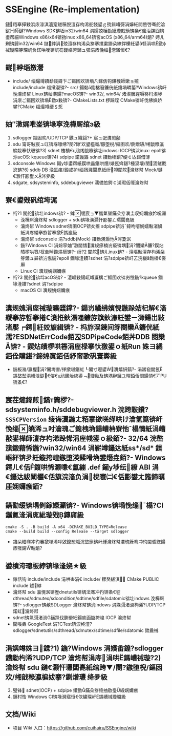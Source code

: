 ﻿# SSEngine (Re-implementation)

鏈粨搴撶敤浜庡湪淇濇寔鐩稿悓澶存枃浠舵帴鍙ｇ殑鍓嶆彁涓嬶紝閲嶅啓骞舵浛鎹㈠師鏈?Windows SDK锛坵in32/win64 涓嬬殑棰勭紪璇戝簱锛夈€傜洰鏍囧钩鍙帮細Windows x86/x64锛孡inux x86_64锛宮acOS (x86_64/arm64)銆?
娉ㄦ剰锛歸in32/win64 鐩綍涓殑澶存枃浠朵笌搴撲粛鐒朵繚鐣欙紝鍙綔涓哄鐓ф祴璇曚笌琛屼负鍩哄噯锛屼笉鍐嶇洿鎺ュ弬涓庡悗缁瀯寤恒€?
## 鐩綍缁撴瀯
 - include/        缁熶竴鐨勫叕鍏卞ご鏂囦欢锛堝凡鎵佸钩鍖栧師鏉ョ殑 include/include 缁撴瀯锛?- src/            鍚勬ā鍧楁簮鐮侊紙鍏堝疄鐜?Windows锛屽悗瀹炵幇 Linux锛屾渶鍚?macOS锛?- win32/, win64/  渚涘簲鍟嗕簩杩涘埗涓庡ご鏂囦欢锛堝鐓х敤锛?- CMakeLists.txt  椤跺眰 CMake锛屽伐绋嬩娇鐢?CMake 缁熶竴绠＄悊

## 妯″潡娓呭崟锛堟寜浼樺厛绾э級
1) sdlogger    鏂囦欢/UDP/TCP 鏃ュ織鍣?+ 宸ュ巶瀵煎嚭
2) sdu         甯哥敤宸ュ叿锛堢嚎绋?閿?鏉′欢鍙橀噺/鏃堕棿/鏂囦欢/鍘熷瓙/缃戠粶瀛楄妭搴忕瓑锛?3) sdnet       楂樻€ц兘缃戠粶锛圵indows: IOCP锛汱inux: epoll锛沵acOS: kqueue锛?4) sdpipe      鍩轰簬 sdnet 鐨勬秷鎭?绠￠亾鎶借薄
5) sdconsole   Windows 鎺у埗鍙帮紙鍥哄畾鍖哄煙/婊氬姩鍖?棰滆壊/閿洏鐩戝惉锛?6) sddb        DB 浼氳瘽/鍛戒护/缁撴灉闆嗭紙绗竴闃舵瀹炵幇 Mock/鏈€灏忓彲鐢ㄨ涔夛級
7) sdgate, sdsysteminfo, sddebugviewer  濡備笟鍔￠渶瑕佸啀瀹炵幇

## 寮€鍙戣矾绾垮浘
- 绗?1 闃舵锛圵indows锛?  - 鎼缓宸ョ▼鑴氭墜鏋朵笌瀵圭収娴嬭瘯妗嗘灦
  - 浼樺厛瀹炵幇 sdlogger + sdu锛堟渶灏忓彲鐢ㄥ瓙闆嗭級
  - 瀹炵幇 Windows sdnet锛圛OCP锛夊拰 sdpipe锛岃ˉ鍏呴噾娴嬬敤渚嬶紙涓庝緵搴斿晢搴撳鎷嶏級
  - 瀹炵幇 sdconsole 涓?sddb(Mock) 鐨勬渶灏忚涔夐泦
  - 鍦?Windows CI 涓婃寜妯″潡閫愭瀵规瘮楠岃瘉锛堣涓?閿欒鐮?鍥炶皟椤哄簭/杈圭晫鍦烘櫙锛?- 绗?2 闃舵锛圠inux锛?  - 澶嶇敤澶存枃浠朵笌鎺ュ彛锛岃惤鍦?epoll 鐗堟湰鐨?sdnet 涓?sdpipe锛屽叾浣欐ā鍧楅€傞厤
  - Linux CI 瀵规媿娴嬭瘯
- 绗?3 闃舵锛坢acOS锛?  - 澶嶇敤鍚屼竴濂楀ご鏂囦欢锛岃惤鍦?kqueue 鐗堟湰鐨?sdnet 涓?sdpipe
  - macOS CI 瀵规媿娴嬭瘯

## 瀵规媿涓庢祴璇曠瓥鐣?- 鍚岃繘绋嬪悓鏃跺姞杞解€滀緵搴斿晢搴撯€濆拰鈥滆嚜鐮斿簱鈥濓紝鐢ㄧ浉鍚岀敤渚嬮┍鍔紝姣旇緝锛?  - 杩斿洖鍊间笌閿欒鐮侊紙濡?ESDNetErrCode銆丒SDPipeCode銆丼DDB 閿欒锛?  - 鍥炶皟椤哄簭涓庢椂搴忕獥鍙ｏ紙Run 姝ヨ繘銆佺矘鍖?鍗婂寘銆佸紓甯歌矾寰勶級
  - 鍦板潃/瀛楃涓?闀垮害/缂撳啿鍖虹┖闂寸瓑鍙瀵熺姸鎬?- 涓嶈窇閫氬鎷嶅嵆涓嶆浛鎹€傛€ц兘鍥炲綊鍙﹁璇勪及锛堣繛鎺ユ暟銆佸悶鍚愩€丆PU锛夈€?
## 宸茬煡鍏煎鎬т簨椤?- sdsysteminfo.h/sddebugviewer.h 浣跨敤鐨?`SSSCPVersion` 绫诲瀷鍦ㄤ粨搴撳唴缂哄け瀹氫箟锛屽悗缁皢浠ュ吋瀹瑰ご鎴栧埆鍚嶆柟寮忚ˉ榻愶紙涓嶆敼鍙樺師澶存枃浠跺悕涓庢帴鍙ｏ級銆?- 32/64 浣嶅簱鍛藉悕鍦?win32/win64 涓嶄竴鑷达紙ss*/sd* 鍓嶇紑锛夛紝鏇挎崲鏃堕渶鍒嗗埆鐢熸垚銆?- Windows 鍔ㄦ€佸鍑哄悕灏嗛€氳繃 .def 鎺у埗纭繚 ABI 涓€鑷达紱闈欐€佸簱浣滀负涓棿褰㈡€佸彲鐢ㄤ簬鍗曞厓娴嬭瘯銆?
## 鏋勫缓锛堣剼鎵嬫灦锛?- Windows锛堝悗缁ˉ榻?CI 鑴氭湰涓庣紪璇戣鏄庯級
  ```pwsh
  cmake -S . -B build -A x64 -DCMAKE_BUILD_TYPE=Release
  cmake --build build --config Release --target sdlogger
  ```
- 鍏朵粬骞冲彴褰撳墠浠呯敓鎴愬崰浣嶅簱锛屽緟瀹炵幇瀵瑰簲骞冲彴閫昏緫鍚庡啀鍚敤銆?
## 鍙樻洿璁板綍锛堟湰娆★級
- 鎵佸钩 include/include 涓哄崟涓€ include/ 鏍癸紱淇 CMake PUBLIC include 鐩綍
- 瀹炵幇 sdu 瀛愰泦锛歴dnetutils锛堣法骞冲彴锛夈€乻dthread/sdmutex/sdcondition/sdtime/sdfile/sdatomic锛圵indows 浼樺厛锛?- sdlogger锛欳SDLogger 瀹炵幇锛沇indows 涓嬫彁渚涙枃浠?UDP/TCP 鍩虹瀹炵幇
- sdnet锛氭彁渚涢鏋跺伐鍘傦紝鍚庣画鏇挎崲 IOCP 瀹炵幇
- 闆嗘垚 GoogleTest 涓?CTest锛涙柊澧?sdlogger/sdnetutils/sdthread/sdmutex/sdtime/sdfile/sdatomic 鍗曟祴

## 涓嬩竴姝ヨ鍒?1) 鍦?Windows 涓嬪畬鍠?sdlogger 鐨勬枃浠?UDP/TCP 瀹炵幇涓庤涓哄鎷嶆祴璇?2) 瀹炵幇 sdu 鏈€灏忓瓙闆嗭紙绾跨▼/閿?鏃堕棿/鏂囦欢/缃戠粶瀛楄妭搴?鍘熷瓙 绛夛級
3) 璧锋 sdnet(IOCP) + sdpipe 鐨勯鏋朵笌鍏抽敭璺緞娴嬭瘯
4) 鏁村悎 Windows CI锛堟瀯寤恒€佽繍琛屽鎷嶆祴璇曪級

## 文档/Wiki
- 项目 Wiki 入口：https://github.com/cuihairu/SSEngine/wiki



